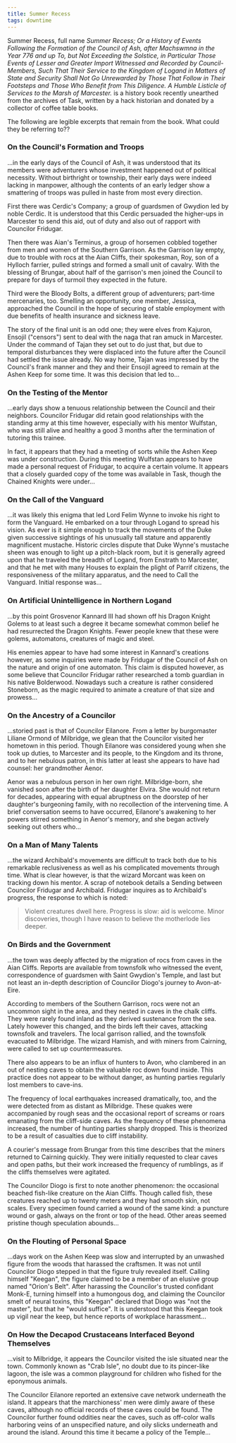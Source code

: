 ```yaml
---
title: Summer Recess
tags: downtime
---
```


Summer Recess, full name
_Summer Recess;
Or a History of Events
Following the Formation of the Council of Ash,
after Machswmna in the Year 776
and up To, but Not Exceeding the Solstice,
in Particular Those Events
of Lesser and Greater Import
Witnessed and Recorded by Council-Members,
Such That Their Service to the Kingdom of Logand
in Matters of State and Security
Shall Not Go Unrewarded by Those That Follow in Their Footsteps
and Those Who Benefit from This Diligence.
A Humble Listicle of Services to the Marsh of Marcester._
is a history book recently unearthed from the archives of Task,
written by a hack historian
and donated by a collector of coffee table books.

The following are legible excerpts that remain from the book.
What could they be referring to??

### On the Council's Formation and Troops

...in the early days of the Council of Ash,
it was understood that its members were adventurers
whose investment happened out of political necessity.
Without birthright or township,
their early days were indeed lacking in manpower,
although the contents of an early ledger show
a smattering of troops was pulled in haste from most every direction.

First there was Cerdic's Company;
a group of guardsmen of Gwydion led by noble Cerdic.
It is understood that this Cerdic persuaded the higher-ups in Marcester to send this aid,
out of duty
and also out of rapport with Councilor Fridugar.

Then there was Aian's Terminus,
a group of horsemen cobbled together from men and women of the Southern Garrison.
As the Garrison lay empty,
due to trouble with rocs at the Aian Cliffs,
their spokesman, Roy,
son of a Hylloch farrier,
pulled strings and formed a small unit of cavalry.
With the blessing of Brungar,
about half of the garrison's men joined the Council to prepare
for days of turmoil they expected in the future.

Third were the Bloody Bolts,
a different group of adventurers;
part-time mercenaries, too.
Smelling an opportunity,
one member, Jessica,
approached the Council
in the hope of securing of stable employment
with due benefits of health insurance and sickness leave.

The story of the final unit is an odd one;
they were elves from Kajuron,
Ensojil ("censors") sent to deal with the naga that ran amuck in Marcester.
Under the command of Tajan they set out to do just that,
but due to temporal disturbances they were displaced into the future
after the Council had settled the issue already.
No way home,
Tajan was impressed by the Council's frank manner
and they and their Ensojil agreed to remain at the Ashen Keep for some time.
It was this decision that led to...

### On the Testing of the Mentor

...early days show a tenuous relationship between the Council and their neighbors.
Councilor Fridugar did retain good relationships with the standing army at this time however,
especially with his mentor Wulfstan,
who was still alive and healthy a good 3 months after the termination of tutoring this trainee.

In fact, it appears that they had a meeting of sorts while the Ashen Keep was under construction.
During this meeting Wulfstan appears to have made a personal request of Fridugar,
to acquire a certain volume.
It appears that a closely guarded copy of the tome was available in Task,
though the Chained Knights were under...

### On the Call of the Vanguard

...it was likely this enigma that led Lord Felim Wynne to invoke his right to form the Vanguard.
He embarked on a tour through Logand to spread his vision.
As ever is it simple enough to track the movements of the Duke
given successive sightings of his unusually tall stature and apparently magnificent mustache.
Historic circles dispute that Duke Wynne's mustache sheen was enough to light up a pitch-black room,
but it is generally agreed upon that he traveled the breadth of Logand,
from Enstrath to Marcester,
and that he met with many Houses to explain the plight of Parrif citizens,
the responsiveness of the military apparatus,
and the need to Call the Vanguard.
Initial response was...

### On Artificial Unintelligence in Northern Logand

...by this point Grosvenor Kannard III had shown off his Dragon Knight Golems
to at least such a degree it became somewhat common belief he had resurrected the Dragon Knights.
Fewer people knew that these were golems, automatons, creatures of magic and steel.

His enemies appear to have had some interest in Kannard's creations however,
as some inquiries were made by Fridugar of the Council of Ash on the nature and origin of one automaton.
This claim is disputed however,
as some believe that Councilor Fridugar rather researched a tomb guardian in his native Bolderwood.
Nowadays such a creature is rather considered Stoneborn,
as the magic required to animate a creature of that size and prowess...

### On the Ancestry of a Councilor

...storied past is that of Councilor Eilanore.
From a letter by burgomaster Liliane Ormond of Milbridge,
we glean that the Councilor visited her hometown in this period.
Though Eilanore was considered young when she took up duties,
to Marcester and its people,
to the Kingdom and its throne,
and to her nebulous patron,
in this latter at least she appears to have had counsel:
her grandmother Aenor.

Aenor was a nebulous person in her own right.
Milbridge-born, she vanished soon after the birth of her daughter Elvira.
She would not return for decades,
appearing with equal abruptness on the doorstep of her daughter's burgeoning family,
with no recollection of the intervening time.
A brief conversation seems to have occurred,
Eilanore's awakening to her powers stirred something in Aenor's memory,
and she began actively seeking out others who...

### On a Man of Many Talents

...the wizard Archibald's movements are difficult to track
both due to his remarkable reclusiveness
as well as his complicated movements through time.
What is clear however,
is that the wizard Morcant was keen on tracking down his mentor.
A scrap of notebook details a Sending between Councilor Fridugar and Archibald.
Fridugar inquires as to Archibald's progress,
the response to which is noted:

> Violent creatures dwell here.
> Progress is slow: aid is welcome.
> Minor discoveries,
> though I have reason to believe the motherlode lies deeper.

### On Birds and the Government

...the town was deeply affected by the migration of rocs from caves in the Aian Cliffs.
Reports are available from townsfolk who witnessed the event,
correspondence of guardsmen with Saint Gwydion's Temple,
and last but not least an in-depth description of Councilor Diogo's journey to Avon-at-Eire.

According to members of the Southern Garrison,
rocs were not an uncommon sight in the area,
and they nested in caves in the chalk cliffs.
They were rarely found inland
as they derived sustenance from the sea.
Lately however this changed,
and the birds left their caves,
attacking townsfolk and travelers.
The local garrison rallied,
and the townsfolk evacuated to Milbridge.
The wizard Hamish,
and with miners from Cairning,
were called to set up countermeasures.

There also appears to be an influx of hunters to Avon,
who clambered in an out of nesting caves to obtain the valuable roc down found inside.
This practice does not appear to be without danger,
as hunting parties regularly lost members to cave-ins.

The frequency of local earthquakes increased dramatically, too,
and the were detected from as distant as Milbridge.
These quakes were accompanied by rough seas
and the occasional report of screams or roars emanating from the cliff-side caves.
As the frequency of these phenomena increased,
the number of hunting parties sharply dropped.
This is theorized to be a result of casualties due to cliff instability.

A courier's message from Brungar from this time describes
that the miners returned to Cairning quickly.
They were initially requested to clear caves and open paths,
but their work increased the frequency of rumblings,
as if the cliffs themselves were agitated.

The Councilor Diogo is first to note another phenomenon:
the occasional beached fish-like creature on the Aian Cliffs.
Though called fish,
these creatures reached up to twenty meters
and they had smooth skin, not scales.
Every specimen found carried a wound of the same kind:
a puncture wound or gash,
always on the front or top of the head.
Other areas seemed pristine
though speculation abounds...

### On the Flouting of Personal Space

...days work on the Ashen Keep was slow
and interrupted by an unwashed figure from the woods
that harassed the craftsmen.
It was not until Councilor Diogo stepped in that the figure truly revealed itself.
Calling himself "Keegan",
the figure claimed to be a member of an elusive group named "Orion's Belt".
After harassing the Councilor's trusted confidant Monk-E,
turning himself into a humongous dog,
and claiming the Councilor smelt of neural toxins,
this "Keegan" declared that Diogo was "not the master",
but that he "would suffice".
It is understood that this Keegan took up vigil near the keep,
but hence reports of workplace harassment...

### On How the Decapod Crustaceans Interfaced Beyond Themselves

...visit to Milbridge,
it appears the Councilor visited the isle situated near the town.
Commonly known as "Crab Isle",
no doubt due to its pincer-like lagoon,
the isle was a common playground for children
who fished for the eponymous animals.

The Councilor Eilanore reported an extensive cave network underneath the island.
It appears that the marchioness' men were dimly aware of these caves,
although no official records of these caves could be found.
The Councilor further found oddities near the caves,
such as off-color walls harboring veins of an unspecified nature,
and oily slicks underneath and around the island.
Around this time it became a policy of the Temple...
